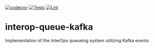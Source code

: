 [![codecov](https://codecov.io/gh/projectronin/interop-queue/branch/master/graph/badge.svg?token=n4Puc73JLa&flag=db)](https://app.codecov.io/gh/projectronin/interop-queue/branch/master)
[![Tests](https://github.com/projectronin/interop-queue/actions/workflows/db_test.yml/badge.svg)](https://github.com/projectronin/interop-queue/actions/workflows/db_test.yml)
[![Lint](https://github.com/projectronin/interop-queue/actions/workflows/lint.yml/badge.svg)](https://github.com/projectronin/interop-queue/actions/workflows/lint.yml)

# interop-queue-kafka

Implementation of the InterOps queueing system utilizing Kafka events.
